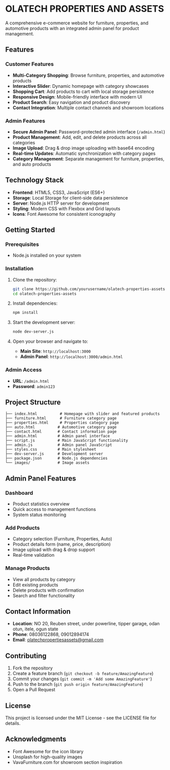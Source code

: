 # OLATECH PROPERTIES AND ASSETS

A comprehensive e-commerce website for furniture, properties, and automotive products with an integrated admin panel for product management.

## Features

### Customer Features
- **Multi-Category Shopping**: Browse furniture, properties, and automotive products
- **Interactive Slider**: Dynamic homepage with category showcases
- **Shopping Cart**: Add products to cart with local storage persistence
- **Responsive Design**: Mobile-friendly interface with modern UI
- **Product Search**: Easy navigation and product discovery
- **Contact Integration**: Multiple contact channels and showroom locations

### Admin Features
- **Secure Admin Panel**: Password-protected admin interface (`/admin.html`)
- **Product Management**: Add, edit, and delete products across all categories
- **Image Upload**: Drag & drop image uploading with base64 encoding
- **Real-time Updates**: Automatic synchronization with category pages
- **Category Management**: Separate management for furniture, properties, and auto products

## Technology Stack

- **Frontend**: HTML5, CSS3, JavaScript (ES6+)
- **Storage**: Local Storage for client-side data persistence
- **Server**: Node.js HTTP server for development
- **Styling**: Modern CSS with Flexbox and Grid layouts
- **Icons**: Font Awesome for consistent iconography

## Getting Started

### Prerequisites
- Node.js installed on your system

### Installation

1. Clone the repository:
   ```bash
   git clone https://github.com/yourusername/olatech-properties-assets.git
   cd olatech-properties-assets
   ```

2. Install dependencies:
   ```bash
   npm install
   ```

3. Start the development server:
   ```bash
   node dev-server.js
   ```

4. Open your browser and navigate to:
   - **Main Site**: `http://localhost:3000`
   - **Admin Panel**: `http://localhost:3000/admin.html`

### Admin Access
- **URL**: `/admin.html`
- **Password**: `admin123`

## Project Structure

```
├── index.html          # Homepage with slider and featured products
├── furniture.html      # Furniture category page
├── properties.html     # Properties category page
├── auto.html          # Automotive category page
├── contact.html       # Contact information page
├── admin.html         # Admin panel interface
├── script.js          # Main JavaScript functionality
├── admin.js           # Admin panel JavaScript
├── styles.css         # Main stylesheet
├── dev-server.js      # Development server
├── package.json       # Node.js dependencies
└── images/            # Image assets
```

## Admin Panel Features

### Dashboard
- Product statistics overview
- Quick access to management functions
- System status monitoring

### Add Products
- Category selection (Furniture, Properties, Auto)
- Product details form (name, price, description)
- Image upload with drag & drop support
- Real-time validation

### Manage Products
- View all products by category
- Edit existing products
- Delete products with confirmation
- Search and filter functionality

## Contact Information

- **Location**: NO 20, Reuben street, under powerline, tipper garage, odan otun, itele, ogun state
- **Phone**: 08036122868, 09012894174
- **Email**: olatechpropertiesassets@gmail.com

## Contributing

1. Fork the repository
2. Create a feature branch (`git checkout -b feature/AmazingFeature`)
3. Commit your changes (`git commit -m 'Add some AmazingFeature'`)
4. Push to the branch (`git push origin feature/AmazingFeature`)
5. Open a Pull Request

## License

This project is licensed under the MIT License - see the LICENSE file for details.

## Acknowledgments

- Font Awesome for the icon library
- Unsplash for high-quality images
- VavaFurniture.com for showroom section inspiration